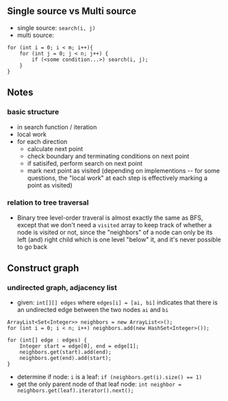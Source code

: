 ## Single source vs Multi source

- single source: ```search(i, j)```
- multi source: 
```
for (int i = 0; i < m; i++){
    for (int j = 0; j < n; j++) {
        if (<some condition...>) search(i, j);
    }
}
```

 ## Notes
 ### basic structure
 - in search function / iteration
  - local work
  - for each direction
    - calculate next point
    - check boundary and terminating conditions on next point
    - if satisifed, perform search on next point
    - mark next point as visited (depending on implementions -- for some questions, the "local work" at each step is effectively marking a point as visited)
 ### relation to tree traversal
 - Binary tree level-order traveral is almost exactly the same as BFS, except that we don't need a ```visited``` array to keep track of whether a node is visited or not, since the "neighbors" of a node can only be its left (and) right child which is one level "below" it, and it's never possible to go back 
 
## Construct graph
### undirected graph, adjacency list

- given: ```int[][] edges``` where ```edges[i] = [ai, bi]``` indicates that there is an undirected edge between the two nodes ```ai``` and ```bi```
```
ArrayList<Set<Integer>> neighbors = new ArrayList<>();
for (int i = 0; i < n; i++) neighbors.add(new HashSet<Integer>());

for (int[] edge : edges) {
    Integer start = edge[0], end = edge[1];
    neighbors.get(start).add(end);
    neighbors.get(end).add(start);
}
```
- determine if node: ```i``` is a leaf: ```if (neighbors.get(i).size() == 1)```
- get the only parent node of that leaf node: ```int neighbor = neighbors.get(leaf).iterator().next();```
